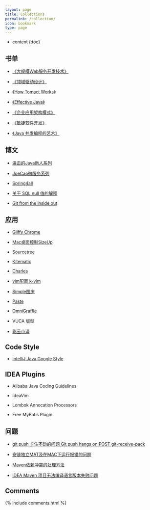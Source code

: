 ```yaml
---
layout: page
title: Collections
permalink: /collection/
icon: bookmark
type: page
---
```


* content
{:toc}





## 书单

* [《大规模Web服务开发技术》](https://book.douban.com/subject/6758780/)

* [《领域驱动设计》](https://book.douban.com/subject/26819666/)

* [《How Tomact Works》](https://book.douban.com/subject/1943128/)

* [《Effective Java》]()
  
* [《企业应用架构模式》](https://book.douban.com/subject/1230559/)

* [《敏捷软件开发》](https://book.douban.com/subject/1140457/)

* [《Java 并发编程的艺术》](https://shop18793264.m.youzan.com/wscgoods/detail/35z7jjvd4r4oo)

## 博文

* [进击的Java新人系列](https://zhuanlan.zhihu.com/p/24393775?refer=hinus)

* [JoeCao微服务系列](https://github.com/JoeCao/JoeCao.github.io/issues/3)

* [Spring4all](http://www.spring4all.com/)

* [关于 SQL null 值的解释](https://mitchum.blog/null-values-in-sql-queries/)

* [Git from the inside out](https://codewords.recurse.com/issues/two/git-from-the-inside-out)

## 应用

* [Gliffy Chrome](https://chrome.google.com/webstore/detail/gliffy-diagrams/bhmicilclplefnflapjmnngmkkkkpfad/related?hl=zh-CN)

* [Mac桌面控制SizeUp](http://www.irradiatedsoftware.com/sizeup/)

* [Sourcetree](https://www.sourcetreeapp.com/)

* [Kitematic](https://kitematic.com/)

* [Charles](https://www.charlesproxy.com/)

* [vim配置 k-vim](https://github.com/wklken/k-vim)

* [Simple图床](https://sm.ms/)

* [Paste](https://pasteapp.me/)

* [OmniGraffle](http://www.pc6.com/mac/111747.html)

* VUCA 版型

* [彩云小译](https://chrome.google.com/webstore/detail/lingocloud-web-translatio/jmpepeebcbihafjjadogphmbgiffiajh)

## Code Style

* [IntelliJ Java Google Style](https://github.com/google/styleguide/blob/gh-pages/intellij-java-google-style.xml)

## IDEA Plugins

* Alibaba Java Coding Guidelines

* IdeaVim

* Lombok Annocation Processors

* Free MyBatis Plugin


## 问题

* [git push 卡住不动的问题 Git push hangs on POST git-receive-pack](https://stackoverflow.com/questions/10790232/hanging-at-post-git-receive-pack-chunked)

* [安装独立MAT及在MAC下运行报错的问题](https://mahl1990.iteye.com/blog/2410197)

* [Maven依赖冲突的处理方法](https://my.oschina.net/LucasZhu/blog/1556772)

* [IDEA Maven 项目无法编译语言版本失败问题](https://stackoverflow.com/questions/37787079/intellij-unable-to-use-newer-java-8-classes-error-usage-of-api-documented)

## Comments

{% include comments.html %}

